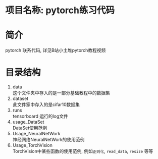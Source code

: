 # 项目名称: pytorch练习代码

# 简介
pytorch 联系代码, 详见B站小土堆pytorch教程视频

# 目录结构
1. data<br>
这个文件夹中存入的是一部分基础教程中的数据集
2. dataset<br>
此文件家中存入的是cifar10数据集
3. runs<br>
tensorboard 运行的log文件
4. usage_DataSet<br>
DataSet使用范例
5. Usage_NeuralNetWork<br>
神经网络NeuralNetWork的使用范例
0. Usage_TorchVision<br>
TorchVision中某些函数的使用范例, 例如`正则化`, `read_data`, `resize` 等等